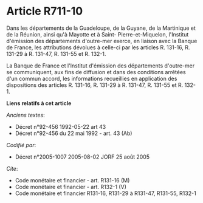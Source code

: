# Article R711-10

Dans les départements de la Guadeloupe, de la Guyane, de la Martinique et de la Réunion, ainsi qu'à Mayotte et à Saint-
Pierre-et-Miquelon, l'Institut d'émission des départements d'outre-mer exerce, en liaison avec la Banque de France, les
attributions dévolues à celle-ci par les articles R. 131-16, R. 131-29 à R. 131-47, R. 131-55 et R. 132-1.

La Banque de France et l'Institut d'émission des départements d'outre-mer se communiquent, aux fins de diffusion et dans des
conditions arrêtées d'un commun accord, les informations recueillies en application des dispositions des articles R. 131-16,
R. 131-29 à R. 131-47, R. 131-55 et R. 132-1.

**Liens relatifs à cet article**

_Anciens textes_:

  - Décret n°92-456 1992-05-22 art 43
  - Décret n°92-456 du 22 mai 1992 - art. 43 (Ab)

_Codifié par_:

  - Décret n°2005-1007 2005-08-02 JORF 25 août 2005

_Cite_:

  - Code monétaire et financier - art. R131-16 (M)
  - Code monétaire et financier - art. R132-1 (V)
  - Code monétaire et financier R131-16, R131-29 à R131-47, R131-55, R132-1
